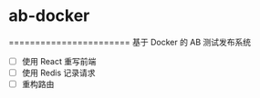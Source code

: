 # ab-docker
=======================
基于 Docker 的 AB 测试发布系统


- [ ] 使用 React 重写前端
- [ ] 使用 Redis 记录请求
- [ ] 重构路由